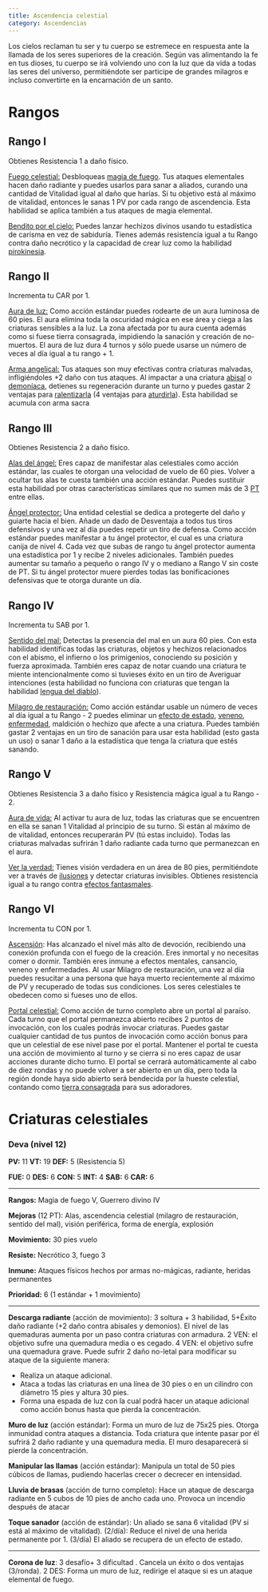 ```yaml
---
title: Ascendencia celestial
category: Ascendencias
---
```


Los cielos reclaman tu ser y tu cuerpo se estremece en respuesta ante la llamada de los seres superiores de la creación. Según vas alimentando la fe en tus dioses, tu cuerpo se irá volviendo uno con la luz que da vida a todas las seres del universo, permitiéndote ser participe de grandes milagros e incluso convertirte en la encarnación de un santo.

# Rangos

## Rango I

Obtienes Resistencia 1 a daño físico.

<u>Fuego celestial:</u> Desbloqueas [magia de fuego](https://raldamain.com/rules/Rangos/Elementalismo/magia%20de%20fuego.html). Tus ataques elementales hacen daño radiante y puedes usarlos para sanar a aliados, curando una cantidad de Vitalidad igual al daño que harías. Si tu objetivo está al máximo de vitalidad, entonces le sanas 1 PV por cada rango de ascendencia. Esta habilidad se aplica también a tus ataques de magia elemental.

<u>Bendito por el cielo:</u> Puedes lanzar hechizos divinos usando tu estadística de carisma en vez de sabiduría. Tienes además resistencia igual a tu Rango contra daño necrótico y la capacidad de crear luz como la habilidad [pirokinesia](https://raldamain.com/rules/Rangos/Ascendencias/ascendencia%20de%20fuego.html#rango-i).

## Rango II

Incrementa tu CAR por 1.

<u>Aura de luz:</u> Como acción estándar puedes rodearte de un aura luminosa de 60 pies. El aura elimina toda la oscuridad mágica en ese área y ciega a las criaturas sensibles a la luz. La zona afectada por tu aura cuenta además como si fuese tierra consagrada, impidiendo la sanación y creación de no-muertos. El aura de luz dura 4 turnos y sólo puede usarse un número de veces al día igual a tu rango + 1.

<u>Arma angelical:</u> Tus ataques son muy efectivas contra criaturas malvadas, infligiéndoles +2 daño con tus ataques. Al impactar a una criatura [abisal](https://raldamain.com/rules/Rangos/Ascendencias/ascendencia%20abisal.html) o [demoníaca](https://raldamain.com/rules/Rangos/Ascendencias/ascendencia%20infernal.html), detienes su regeneración durante un turno y puedes gastar 2 ventajas para [ralentizarla](https://raldamain.com/rules/Reglas%20principales/Efectos%20de%20estado.html#ralentizada) (4 ventajas para [aturdirla](https://raldamain.com/rules/Reglas%20principales/Efectos%20de%20estado.html#aturdida)). Esta habilidad se acumula con arma sacra

## Rango III

Obtienes Resistencia 2 a daño físico.

<u>Alas del ángel:</u> Eres capaz de manifestar alas celestiales como acción estándar, las cuales te otorgan una velocidad de vuelo de 60 pies. Volver a ocultar tus alas te cuesta también una acción estándar. Puedes sustituir esta habilidad por otras características similares que no sumen más de 3 [PT](https://raldamain.com/rules/Reglas%20adicionales/crear%20criaturas.html#puntos-de-transformaci%C3%B3n) entre ellas.

<u>Ángel protector:</u> Una entidad celestial se dedica a protegerte del daño y guiarte hacia el bien. Añade un dado de Desventaja a todos tus tiros defensivos y una vez al día puedes repetir un tiro de defensa. Como acción estándar puedes manifestar a tu ángel protector, el cual es una criatura canija de nivel 4. Cada vez que subas de rango tu ángel protector aumenta una estadística por 1 y recibe 2 niveles adicionales. También puedes aumentar su tamaño a pequeño o rango IV y o mediano a Rango V sin coste de PT. Si tu ángel protector muere pierdes todas las bonificaciones defensivas que te otorga durante un día.

## Rango IV 

Incrementa tu SAB por 1.

<u>Sentido del mal:</u> Detectas la presencia del mal en un aura 60 pies. Con esta habilidad identificas todas las criaturas, objetos y hechizos relacionados con el abismo, el infierno o los primigenios, conociendo su posición y fuerza aproximada. También eres capaz de notar cuando una criatura te miente intencionalmente como si tuvieses éxito en un tiro de Averiguar intenciones (esta habilidad no funciona con criaturas que tengan la habilidad [lengua del diablo](https://raldamain.com/rules/Rangos/Ascendencias/ascendencia%20infernal.html#rango-ii)).

<u>Milagro de restauración:</u>  Como acción estándar usable un número de veces al día igual a tu Rango - 2 puedes eliminar un [efecto de estado](https://raldamain.com/rules/Reglas%20principales/Efectos%20de%20estado.html), [veneno](https://raldamain.com/rules/Reglas%20adicionales/venenos_enfermedades.html#venenos), [enfermedad](https://raldamain.com/rules/Reglas%20adicionales/venenos_enfermedades.html#enfermedades), maldición o hechizo que afecte a una criatura. Puedes también gastar 2 ventajas en un tiro de sanación para usar esta habilidad (esto gasta un uso) o sanar 1 daño a la estadística que tenga la criatura que estés sanando.

## Rango V

Obtienes Resistencia 3 a daño físico y Resistencia mágica igual a tu Rango - 2. 

<u>Aura de vida:</u> Al activar tu aura de luz, todas las criaturas que se encuentren en ella se sanan 1 Vitalidad al principio de su turno. Si están al máximo de de vitalidad, entonces recuperarán PV (tú estas incluido). Todas las criaturas malvadas sufrirán 1 daño radiante cada turno que permanezcan en el aura.

<u>Ver la verdad:</u> Tienes visión verdadera en un área de 80 pies, permitiéndote ver a través de [ilusiones](https://raldamain.com/rules/Rangos/Magia%20arcana/magia%20ilusoria.html) y detectar criaturas invisibles. Obtienes resistencia igual a tu rango contra [efectos fantasmales](https://raldamain.com/rules/Rangos/Magia%20arcana/magia%20ilusoria.html#rango-i).

## Rango VI

Incrementa tu CON por 1.

<u>Ascensión</u>: Has alcanzado el nivel más alto de devoción, recibiendo una conexión profunda con el fuego de la creación. Eres inmortal y no necesitas comer o dormir. También eres inmune a efectos mentales, cansancio, veneno y enfermedades. Al usar Milagro de restauración, una vez al día puedes resucitar a una persona que haya muerto recientemente al máximo de PV y recuperado de todas sus condiciones. Los seres celestiales te obedecen como si fueses uno de ellos.

<u>Portal celestial:</u> Como acción de turno completo abre un portal al paraíso. Cada turno que el portal permanezca abierto recibes 2 puntos de invocación, con los cuales podrás invocar criaturas. Puedes gastar cualquier cantidad de tus puntos de invocación como acción bonus para que un celestial de ese nivel pase por el portal. Mantener el portal te cuesta una acción de movimiento al turno y se cierra si no eres capaz de usar acciones durante dicho turno. El portal se cerrará automáticamente al cabo de diez rondas y no puede volver a ser abierto en un día, pero toda la región donde haya sido abierto será bendecida por la hueste celestial, contando como [tierra consagrada](https://raldamain.com/rules/Rangos/Religi%C3%B3n/magia%20divina.html#rango-ii) para sus adoradores.

# Criaturas celestiales

### Deva (nivel 12)

**PV:** 11			**VT:** 19	 		**DEF:** 5 (Resistencia 5)

**FUE:** 0 	**DES:** 6	**CON:** 5	**INT:** 4	**SAB:** 6	**CAR:** 6

------

**Rangos:** Magia de fuego V, Guerrero divino IV

**Mejoras** (12 PT): Alas, ascendencia celestial (milagro de restauración, sentido del mal), visión periférica, forma de energía, explosión

**Movimiento:** 30 pies vuelo

**Resiste:** Necrótico 3, fuego 3

**Inmune:** Ataques físicos hechos por armas no-mágicas, radiante, heridas permanentes

**Prioridad:** 6 (1 estándar + 1 movimiento)

------

**Descarga radiante** (acción de movimiento): 3 soltura + 3 habilidad, 5+Éxito daño radiante (+2 daño contra abisales y demonios). El nivel de las quemaduras aumenta por un paso contra criaturas con armadura. 2 VEN: el objetivo sufre una quemadura media o es cegado. 4 VEN: el objetivo sufre una quemadura grave. Puede sufrir 2 daño no-letal para modificar su ataque de la siguiente manera:

- Realiza un ataque adicional.
- Ataca a todas las criaturas en una línea de 30 pies o en un cilindro con diámetro 15 pies y altura 30 pies.
- Forma una espada de luz con la cual podrá hacer un ataque adicional como acción bonus hasta que pierda la concentración.

**Muro de luz** (acción estándar): Forma un muro de luz de 75x25 pies. Otorga inmunidad contra ataques a distancia. Toda criatura que intente pasar por él sufrirá 2 daño radiante y una quemadura media. El muro desaparecerá si pierde la concentración.

**Manipular las llamas** (acción estándar): Manipula un total de 50 pies cúbicos de llamas, pudiendo hacerlas crecer o decrecer en intensidad.

**Lluvia de brasas** (acción de turno completo): Hace un ataque de descarga radiante en 5 cubos de 10 pies de ancho cada uno. Provoca un incendio después de atacar

**Toque sanador** (acción de estándar): Un aliado se sana 6 vitalidad (PV si está al máximo de vitalidad). (2/día): Reduce el nivel de una herida permanente por 1. (3/día) El aliado se recupera de un efecto de estado.

------

**Corona de luz**: 3 desafío+ 3 dificultad . Cancela un éxito o dos ventajas (3/ronda). 2 DES: Forma un muro de luz, redirige el ataque si es un ataque elemental de fuego.